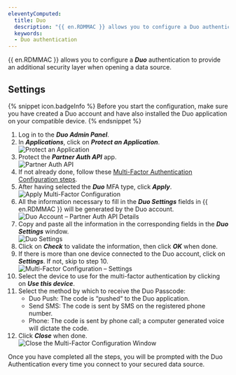 ```yaml
---
eleventyComputed:
  title: Duo
  description: "{{ en.RDMMAC }} allows you to configure a Duo authentication to provide an additional security layer when opening a data source."
  keywords:
  - Duo authentication
---
```

{{ en.RDMMAC }} allows you to configure a ***Duo*** authentication to provide an additional security layer when opening a data source.

## Settings
{% snippet icon.badgeInfo %}
Before you start the configuration, make sure you have created a Duo account and have also installed the Duo application on your compatible device.
{% endsnippet %}

1. Log in to the ***Duo Admin Panel***.
1. In ***Applications***, click on ***Protect an Application***.  
![Protect an Application](https://webdevolutions.azureedge.net/docs/en/rdm/windows/clip6000.png)
1. Protect the ***Partner Auth API*** app.  
![Partner Auth API](https://webdevolutions.azureedge.net/docs/en/rdm/windows/clip6001.png)
1. If not already done, follow these [Multi-Factor Authentication Configuration steps](/rdm/mac/data-sources/multi-factor-authentication/).
1. After having selected the ***Duo*** MFA type, click ***Apply***.  
![Apply Multi-Factor Configuration](https://webdevolutions.azureedge.net/docs/en/rdm/mac/clip10141.png)
1. All the information necessary to fill in the ***Duo Settings*** fields in {{ en.RDMMAC }} will be generated by the Duo account.  
![Duo Account – Partner Auth API Details](https://webdevolutions.azureedge.net/docs/en/rdm/windows/clip6002.png)
1. Copy and paste all the information in the corresponding fields in the ***Duo Settings*** window.  
![Duo Settings](https://webdevolutions.azureedge.net/docs/en/rdm/mac/clip10143.png)
1. Click on ***Check*** to validate the information, then click ***OK*** when done.
1. If there is more than one device connected to the Duo account, click on ***Settings***. If not, skip to step 10.  
![Multi-Factor Configuration – Settings](https://webdevolutions.azureedge.net/docs/en/rdm/mac/RDMMac2059.png) 
1. Select the device to use for the multi-factor authentication by clicking on ***Use this device***. 
1. Select the method by which to receive the Duo Passcode:
    * Duo Push: The code is “pushed“ to the Duo application.
    * Send SMS: The code is sent by SMS on the registered phone number.
    * Phone: The code is sent by phone call; a computer generated voice will dictate the code.
1. Click ***Close*** when done.  
![Close the Multi-Factor Configuration Window](https://webdevolutions.azureedge.net/docs/en/rdm/mac/RDMMac2060.png)

Once you have completed all the steps, you will be prompted with the Duo Authentication every time you connect to your secured data source.
